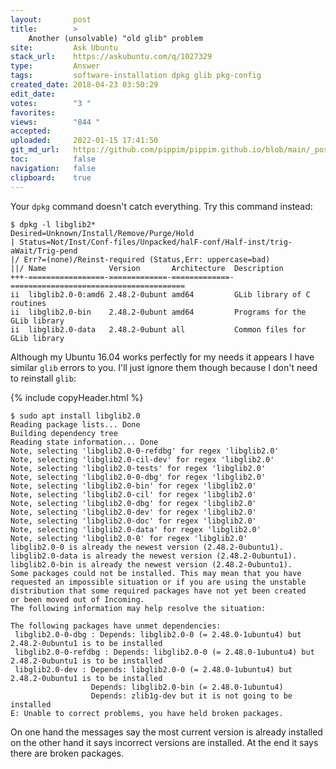 ```yaml
---
layout:       post
title:        >
    Another (unsolvable) "old glib" problem
site:         Ask Ubuntu
stack_url:    https://askubuntu.com/q/1027329
type:         Answer
tags:         software-installation dpkg glib pkg-config
created_date: 2018-04-23 03:50:29
edit_date:    
votes:        "3 "
favorites:    
views:        "844 "
accepted:     
uploaded:     2022-01-15 17:41:50
git_md_url:   https://github.com/pippim/pippim.github.io/blob/main/_posts/2018/2018-04-23-Another-^unsolvable^-^old-glib^-problem.md
toc:          false
navigation:   false
clipboard:    true
---
```


Your `dpkg` command doesn't catch everything. Try this command instead:

``` 
$ dpkg -l libglib2*
Desired=Unknown/Install/Remove/Purge/Hold
| Status=Not/Inst/Conf-files/Unpacked/halF-conf/Half-inst/trig-aWait/Trig-pend
|/ Err?=(none)/Reinst-required (Status,Err: uppercase=bad)
||/ Name              Version       Architecture  Description
+++-=================-=============-=============-=======================================
ii  libglib2.0-0:amd6 2.48.2-0ubunt amd64         GLib library of C routines
ii  libglib2.0-bin    2.48.2-0ubunt amd64         Programs for the GLib library
ii  libglib2.0-data   2.48.2-0ubunt all           Common files for GLib library
```

Although my Ubuntu 16.04 works perfectly for my needs it appears I have similar `glib` errors to you. I'll just ignore them though because I don't need to reinstall `glib`:

{% include copyHeader.html %}
``` 
$ sudo apt install libglib2.0
Reading package lists... Done
Building dependency tree       
Reading state information... Done
Note, selecting 'libglib2.0-0-refdbg' for regex 'libglib2.0'
Note, selecting 'libglib2.0-cil-dev' for regex 'libglib2.0'
Note, selecting 'libglib2.0-tests' for regex 'libglib2.0'
Note, selecting 'libglib2.0-0-dbg' for regex 'libglib2.0'
Note, selecting 'libglib2.0-bin' for regex 'libglib2.0'
Note, selecting 'libglib2.0-cil' for regex 'libglib2.0'
Note, selecting 'libglib2.0-dbg' for regex 'libglib2.0'
Note, selecting 'libglib2.0-dev' for regex 'libglib2.0'
Note, selecting 'libglib2.0-doc' for regex 'libglib2.0'
Note, selecting 'libglib2.0-data' for regex 'libglib2.0'
Note, selecting 'libglib2.0-0' for regex 'libglib2.0'
libglib2.0-0 is already the newest version (2.48.2-0ubuntu1).
libglib2.0-data is already the newest version (2.48.2-0ubuntu1).
libglib2.0-bin is already the newest version (2.48.2-0ubuntu1).
Some packages could not be installed. This may mean that you have
requested an impossible situation or if you are using the unstable
distribution that some required packages have not yet been created
or been moved out of Incoming.
The following information may help resolve the situation:

The following packages have unmet dependencies:
 libglib2.0-0-dbg : Depends: libglib2.0-0 (= 2.48.0-1ubuntu4) but 2.48.2-0ubuntu1 is to be installed
 libglib2.0-0-refdbg : Depends: libglib2.0-0 (= 2.48.0-1ubuntu4) but 2.48.2-0ubuntu1 is to be installed
 libglib2.0-dev : Depends: libglib2.0-0 (= 2.48.0-1ubuntu4) but 2.48.2-0ubuntu1 is to be installed
                  Depends: libglib2.0-bin (= 2.48.0-1ubuntu4)
                  Depends: zlib1g-dev but it is not going to be installed
E: Unable to correct problems, you have held broken packages.
```

On one hand the messages say the most current version is already installed on the other hand it says incorrect versions are installed. At the end it says there are broken packages.
